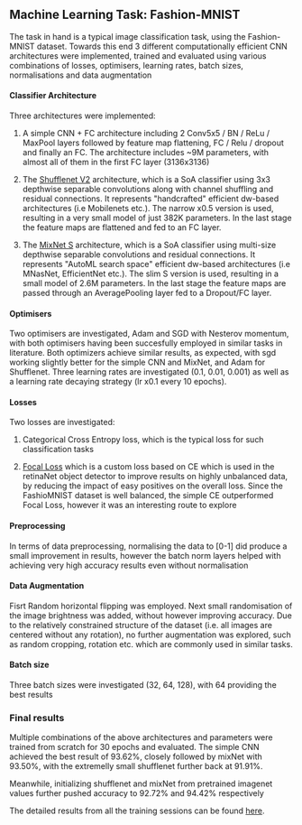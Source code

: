 ## Machine Learning Task: Fashion-MNIST

The task in hand is a typical image classification task, using the Fashion-MNIST dataset. Towards this end 3 different computationally efficient CNN architectures were implemented, trained and evaluated using various combinations of losses, optimisers, learning rates, batch sizes, normalisations and data augmentation

#### Classifier Architecture

Three architectures were implemented:

1. A simple CNN + FC architecture including 2 Conv5x5 / BN / ReLu / MaxPool layers followed by feature map flattening, FC / Relu / dropout and finally an FC. The architecture includes ~9M parameters, with almost all of them in the first FC layer (3136x3136)

2. The [Shufflenet V2](https://arxiv.org/abs/1807.11164) architecture, which is a SoA classifier using 3x3 depthwise separable convolutions along with channel shuffling and residual connections. It represents "handcrafted" efficient dw-based architectures (i.e Mobilenets etc.). The narrow x0.5 version is used, resulting in a very small model of just 382K parameters. In the last stage the feature maps are flattened and fed to an FC layer. 

3. The [MixNet S](https://arxiv.org/abs/1907.09595) architecture, which is a SoA classifier using multi-size depthwise separable convolutions and residual connections. It represents "AutoML search space" efficient dw-based architectures (i.e MNasNet, EfficientNet etc.). The slim S version is used, resulting in a small model of 2.6M parameters. In the last stage the feature maps are passed through an AveragePooling layer fed to a Dropout/FC layer.

#### Optimisers

Two optimisers are investigated, Adam and SGD with Nesterov momentum, with both optimisers having been succesfully employed in similar tasks in literature. Both optimizers achieve similar results, as expected, with sgd working slightly better for the simple CNN and MixNet, and Adam for Shufflenet. Three learning rates are investigated (0.1, 0.01, 0.001) as well as a learning rate decaying strategy (lr x0.1 every 10 epochs). 

#### Losses

Two losses are investigated:

1. Categorical Cross Entropy loss, which is the typical loss for such classification tasks

2. [Focal Loss](https://arxiv.org/abs/1708.02002) which is a custom loss based on CE which is used in the retinaNet object detector to improve results on highly unbalanced data, by reducing the impact of easy positives on the overall loss. Since the FashioMNIST dataset is well balanced, the simple CE outperformed Focal Loss, however it was an interesting route to explore 

#### Preprocessing

In terms of data preprocessing, normalising the data to [0-1] did produce a small improvement in results, however the batch norm layers helped with achieving very high accuracy results even without normalisation 

#### Data Augmentation

Fisrt Random horizontal flipping was employed. Next small randomisation of the image brightness was added, without however improving accuracy. Due to the relatively constrained structure of the dataset (i.e. all images are centered without any rotation), no further augmentation was explored, such as random cropping, rotation etc. which are commonly used in similar tasks.

#### Batch size

Three batch sizes were investigated (32, 64, 128), with 64 providing the best results

### Final results

Multiple combinations of the above architectures and parameters were trained from scratch for 30 epochs and evaluated. The simple CNN achieved the best result of 93.62%, closely followed by mixNet with 93.50%, with the extremelly small shufflenet further back at 91.91%.

Meanwhile, initializing shufflenet and mixNet from pretrained imagenet values further pushed accuracy to 92.72% and 94.42% respectively

The detailed results from all the training sessions can be found [here](https://drive.google.com/file/d/1csOWy-xwY6Xk2VjNKZJIM93UozmKfq-_/view?usp=sharing).
